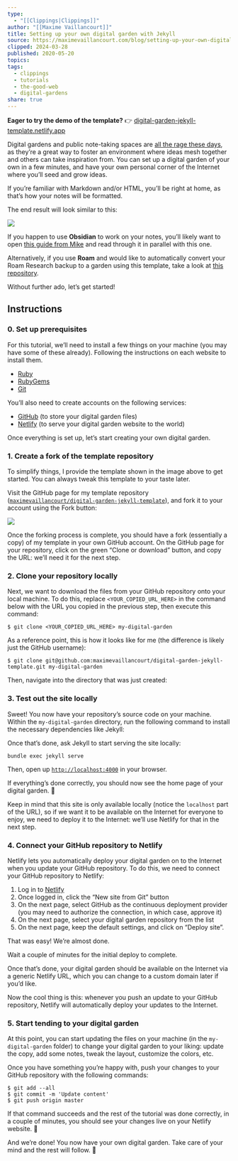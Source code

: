 ```yaml
---
type:
  - "[[Clippings|Clippings]]"
author: "[[Maxime Vaillancourt]]"
title: Setting up your own digital garden with Jekyll
source: https://maximevaillancourt.com/blog/setting-up-your-own-digital-garden-with-jekyll
clipped: 2024-03-28
published: 2020-05-20
topics: 
tags:
  - clippings
  - tutorials
  - the-good-web
  - digital-gardens
share: true
---
```


**Eager to try the demo of the template?** 👉 [digital-garden-jekyll-template.netlify.app](https://digital-garden-jekyll-template.netlify.app/)

Digital gardens and public note-taking spaces are [all the rage these days](https://twitter.com/ness_labs/status/1262778800649187330), as they’re a great way to foster an environment where ideas mesh together and others can take inspiration from. You can set up a digital garden of your own in a few minutes, and have your own personal corner of the Internet where you’ll seed and grow ideas.

If you’re familiar with Markdown and/or HTML, you’ll be right at home, as that’s how your notes will be formatted.

The end result will look similar to this:

![](https://user-images.githubusercontent.com/8457808/82400515-7d026d80-9a25-11ea-83f1-3b9cb8347e07.png)

If you happen to use **Obsidian** to work on your notes, you’ll likely want to open [this guide from Mike](https://refinedmind.co/obsidian-jekyll-workflow) and read through it in parallel with this one.

Alternatively, if you use **Roam** and would like to automatically convert your Roam Research backup to a garden using this template, take a look at [this repository](https://github.com/DoomHammer/roam-to-git/tree/roam-to-garden).

Without further ado, let’s get started!

## Instructions

### 0\. Set up prerequisites

For this tutorial, we’ll need to install a few things on your machine (you may have some of these already). Following the instructions on each website to install them.

-   [Ruby](https://www.ruby-lang.org/)
-   [RubyGems](https://rubygems.org/)
-   [Git](https://git-scm.com/downloads)

You’ll also need to create accounts on the following services:

-   [GitHub](https://github.com/join) (to store your digital garden files)
-   [Netlify](https://app.netlify.com/signup) (to serve your digital garden website to the world)

Once everything is set up, let’s start creating your own digital garden.

### 1\. Create a fork of the template repository

To simplify things, I provide the template shown in the image above to get started. You can always tweak this template to your taste later.

Visit the GitHub page for my template repository ([`maximevaillancourt/digital-garden-jekyll-template`](https://github.com/maximevaillancourt/digital-garden-jekyll-template)), and fork it to your account using the Fork button:

![](https://help.github.com/assets/images/help/repository/fork_button.jpg)

Once the forking process is complete, you should have a fork (essentially a copy) of my template in your own GitHub account. On the GitHub page for your repository, click on the green “Clone or download” button, and copy the URL: we’ll need it for the next step.

### 2\. Clone your repository locally

Next, we want to download the files from your GitHub repository onto your local machine. To do this, replace `<YOUR_COPIED_URL_HERE>` in the command below with the URL you copied in the previous step, then execute this command:

```
$ git clone <YOUR_COPIED_URL_HERE> my-digital-garden
```

As a reference point, this is how it looks like for me (the difference is likely just the GitHub username):

```
$ git clone git@github.com:maximevaillancourt/digital-garden-jekyll-template.git my-digital-garden
```

Then, navigate into the directory that was just created:

### 3\. Test out the site locally

Sweet! You now have your repository’s source code on your machine. Within the `my-digital-garden` directory, run the following command to install the necessary dependencies like Jekyll:

Once that’s done, ask Jekyll to start serving the site locally:

```
bundle exec jekyll serve
```

Then, open up [`http://localhost:4000`](http://localhost:4000/) in your browser.

If everything’s done correctly, you should now see the home page of your digital garden. 🎉

Keep in mind that this site is only available locally (notice the `localhost` part of the URL), so if we want it to be available on the Internet for everyone to enjoy, we need to deploy it to the Internet: we’ll use Netlify for that in the next step.

### 4\. Connect your GitHub repository to Netlify

Netlify lets you automatically deploy your digital garden on to the Internet when you update your GitHub repository. To do this, we need to connect your GitHub repository to Netlify:

1.  Log in to [Netlify](https://app.netlify.com/)
2.  Once logged in, click the “New site from Git” button
3.  On the next page, select GitHub as the continuous deployment provider (you may need to authorize the connection, in which case, approve it)
4.  On the next page, select your digital garden repository from the list
5.  On the next page, keep the default settings, and click on “Deploy site”.

That was easy! We’re almost done.

Wait a couple of minutes for the initial deploy to complete.

Once that’s done, your digital garden should be available on the Internet via a generic Netlify URL, which you can change to a custom domain later if you’d like.

Now the cool thing is this: whenever you push an update to your GitHub repository, Netlify will automatically deploy your updates to the Internet.

### 5\. Start tending to your digital garden

At this point, you can start updating the files on your machine (in the `my-digital-garden` folder) to change your digital garden to your liking: update the copy, add some notes, tweak the layout, customize the colors, etc.

Once you have something you’re happy with, push your changes to your GitHub repository with the following commands:

```
$ git add --all
$ git commit -m 'Update content'
$ git push origin master
```

If that command succeeds and the rest of the tutorial was done correctly, in a couple of minutes, you should see your changes live on your Netlify website. 🚀

And we’re done! You now have your own digital garden. Take care of your mind and the rest will follow. 🍃